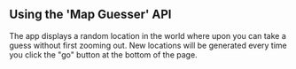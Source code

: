 ## Using the 'Map Guesser' API

The app displays a random location in the world where upon you can take a guess without first zooming out. New locations will be generated every time you click the "go" button at the bottom of the page.